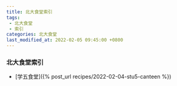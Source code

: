```yaml
---
title: 北大食堂索引
tags: 
 - 北大食堂
 - 索引
categories: 北大食堂
last_modified_at: 2022-02-05 09:45:00 +0800
---
```


### 北大食堂索引

- [学五食堂]({% post_url recipes/2022-02-04-stu5-canteen %})


